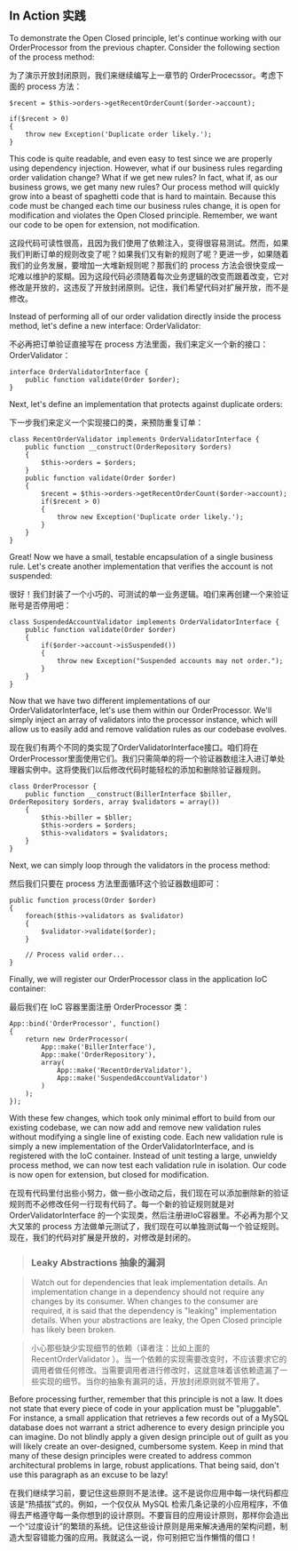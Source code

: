 ## In Action 实践

To demonstrate the Open Closed principle, let's continue working with our OrderProcessor from the previous chapter. Consider the following section of the process method:

为了演示开放封闭原则，我们来继续编写上一章节的 OrderProcecssor。考虑下面的 process 方法：

```
$recent = $this->orders->getRecentOrderCount($order->account);

if($recent > 0)
{
    throw new Exception('Duplicate order likely.');
}
```

This code is quite readable, and even easy to test since we are properly using dependency injection. However, what if our business rules regarding order validation change? What if we get new rules? In fact, what if, as our business grows, we get many new rules? Our process method will quickly grow into a beast of spaghetti code that is hard to maintain. Because this code must be changed each time our business rules change, it is open for modification and violates the Open Closed principle. Remember, we want our code to be open for extension, not modification.

这段代码可读性很高，且因为我们使用了依赖注入，变得很容易测试。然而，如果我们判断订单的规则改变了呢？如果我们又有新的规则了呢？更进一步，如果随着我们的业务发展，要增加一大堆新规则呢？那我们的 process 方法会很快变成一坨难以维护的浆糊。因为这段代码必须随着每次业务逻辑的改变而跟着改变，它对修改是开放的，这违反了开放封闭原则。记住，我们希望代码对扩展开放，而不是修改。

Instead of performing all of our order validation directly inside the process method, let's define a new interface: OrderValidator:

不必再把订单验证直接写在 process 方法里面，我们来定义一个新的接口：OrderValidator：

```
interface OrderValidatorInterface {
    public function validate(Order $order);
}
```

Next, let's define an implementation that protects against duplicate orders:

下一步我们来定义一个实现接口的类，来预防重复订单：

```
class RecentOrderValidator implements OrderValidatorInterface {
    public function __construct(OrderRepository $orders)
    {
        $this->orders = $orders;
    }
    public function validate(Order $order)
    {
        $recent = $this->orders->getRecentOrderCount($order->account);
        if($recent > 0)
        {
            throw new Exception('Duplicate order likely.');
        }
    }
}
```

Great! Now we have a small, testable encapsulation of a single business rule. Let's create another implementation that verifies the account is not suspended:

很好！我们封装了一个小巧的、可测试的单一业务逻辑。咱们来再创建一个来验证账号是否停用吧：

```
class SuspendedAccountValidator implements OrderValidatorInterface {
    public function validate(Order $order)
    {
        if($order->account->isSuspended())
        {
            throw new Exception("Suspended accounts may not order.");
        }
    }
}
```

Now that we have two different implementations of our OrderValidatorInterface, let's use them within our OrderProcessor. We'll simply inject an array of validators into the processor instance, which will allow us to easily add and remove validation rules as our codebase evolves.

现在我们有两个不同的类实现了OrderValidatorInterface接口。咱们将在OrderProcessor里面使用它们。我们只需简单的将一个验证器数组注入进订单处理器实例中。这将使我们以后修改代码时能轻松的添加和删除验证器规则。

```
class OrderProcessor {
    public function __construct(BillerInterface $biller, OrderRepository $orders, array $validators = array())
    {
        $this->biller = $bller;
        $this->orders = $orders;
        $this->validators = $validators;
    }
}
```

Next, we can simply loop through the validators in the process method:

然后我们只要在 process 方法里面循环这个验证器数组即可：

```
public function process(Order $order)
{
    foreach($this->validators as $validator)
    {
        $validator->validate($order);
    }

    // Process valid order...
}
```

Finally, we will register our OrderProcessor class in the application IoC container:

最后我们在 IoC 容器里面注册 OrderProcessor 类：

```
App::bind('OrderProcessor', function()
{
    return new OrderProcessor(
        App::make('BillerInterface'),
        App::make('OrderRepository'),
        array(
            App::make('RecentOrderValidator'),
            App::make('SuspendedAccountValidator')
        )
    );
});
```

With these few changes, which took only minimal effort to build from our existing codebase, we can now add and remove new validation rules without modifying a single line of existing code. Each new validation rule is simply a new implementation of the OrderValidatorInterface, and is registered with the IoC container. Instead of unit testing a large, unwieldy process method, we can now test each validation rule in isolation. Our code is now open for extension, but closed for modification.

在现有代码里付出些小努力，做一些小改动之后，我们现在可以添加删除新的验证规则而不必修改任何一行现有代码了。每一个新的验证规则就是对 OrderValidatorInterface 的一个实现类，然后注册进IoC容器里。不必再为那个又大又笨的 process 方法做单元测试了，我们现在可以单独测试每一个验证规则。现在，我们的代码对扩展是开放的，对修改是封闭的。

> ### Leaky Abstractions 抽象的漏洞

> Watch out for dependencies that leak implementation details. An implementation change in a dependency should not require any changes by its consumer. When changes to the consumer are required, it is said that the dependency is "leaking" implementation details. When your abstractions are leaky, the Open Closed principle has likely been broken.

> 小心那些缺少实现细节的依赖（译者注：比如上面的 RecentOrderValidator ）。当一个依赖的实现需要改变时，不应该要求它的调用者做任何修改。当需要调用者进行修改时，这就意味着该依赖遗漏了一些实现的细节。当你的抽象有漏洞的话，开放封闭原则就不管用了。

Before processing further, remember that this principle is not a law. It does not state that every piece of code in your application must be "pluggable". For instance, a small application that retrieves a few records out of a MySQL database does not warrant a strict adherence to every design principle you can imagine. Do not blindly apply a given design principle out of guilt as you will likely create an over-designed, cumbersome system. Keep in mind that many of these design principles were created to address common architectural problems in large, robust applications. That being said, don't use this paragraph as an excuse to be lazy!

在我们继续学习前，要记住这些原则不是法律。这不是说你应用中每一块代码都应该是“热插拔”式的。例如，一个仅仅从 MySQL 检索几条记录的小应用程序，不值得去严格遵守每一条你想到的设计原则。不要盲目的应用设计原则，那样你会造出一个“过度设计”的繁琐的系统。记住这些设计原则是用来解决通用的架构问题，制造大型容错能力强的应用。我就这么一说，你可别把它当作懒惰的借口！
